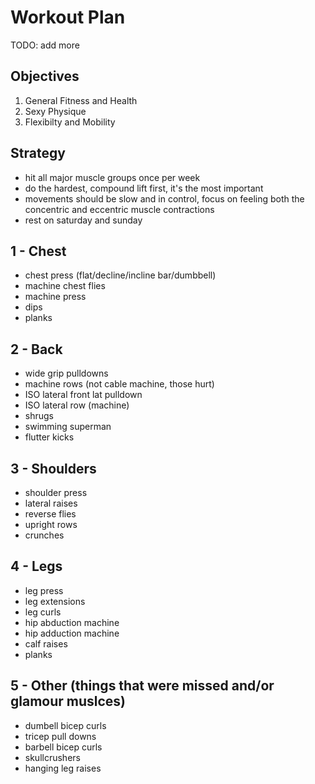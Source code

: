 # Workout Plan

TODO: add more

## Objectives
1. General Fitness and Health
2. Sexy Physique
3. Flexibilty and Mobility

## Strategy
- hit all major muscle groups once per week
- do the hardest, compound lift first, it's the most important
- movements should be slow and in control, focus on feeling both the concentric and eccentric muscle contractions
- rest on saturday and sunday

## 1 - Chest
- chest press (flat/decline/incline bar/dumbbell)
- machine chest flies
- machine press
- dips
- planks

## 2 - Back
- wide grip pulldowns
- machine rows (not cable machine, those hurt)
- ISO lateral front lat pulldown
- ISO lateral row (machine)
- shrugs
- swimming superman
- flutter kicks


## 3 - Shoulders
- shoulder press
- lateral raises
- reverse flies
- upright rows
- crunches

## 4 - Legs
- leg press
- leg extensions
- leg curls
- hip abduction machine
- hip adduction machine
- calf raises
- planks

## 5 - Other (things that were missed and/or glamour muslces)
- dumbell bicep curls
- tricep pull downs
- barbell bicep curls
- skullcrushers
- hanging leg raises